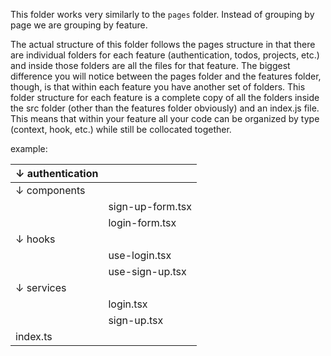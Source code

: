 This folder works very similarly to the `pages` folder. Instead of grouping by page we are grouping by feature.

The actual structure of this folder follows the pages structure in that there are individual folders for each feature (authentication, todos, projects, etc.) and inside those folders are all the files for that feature. The biggest difference you will notice between the pages folder and the features folder, though, is that within each feature you have another set of folders. This folder structure for each feature is a complete copy of all the folders inside the src folder (other than the features folder obviously) and an index.js file. This means that within your feature all your code can be organized by type (context, hook, etc.) while still be collocated together.

example:

| &darr; authentication |                  |
| --------------------- | ---------------- |
| &darr; components     |                  |
|                       | sign-up-form.tsx |
|                       | login-form.tsx   |
| &darr; hooks          |                  |
|                       | use-login.tsx    |
|                       | use-sign-up.tsx  |
| &darr; services       |                  |
|                       | login.tsx        |
|                       | sign-up.tsx      |
| index.ts              |                  |
